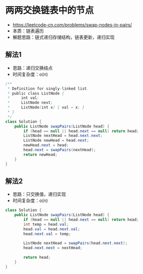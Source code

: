 # 两两交换链表中的节点
- https://leetcode-cn.com/problems/swap-nodes-in-pairs/
- 本质：链表遍历
- 解题思路：链式递归存储结构，链表更新，递归实现

## 解法1
- 思路：递归交换结点
- 时间复杂度：o(n)

```java
/**
 * Definition for singly-linked list.
 * public class ListNode {
 *     int val;
 *     ListNode next;
 *     ListNode(int x) { val = x; }
 * }
 */
class Solution {
    public ListNode swapPairs(ListNode head) {
        if (head == null || head.next == null) return head;
        ListNode nextHead = head.next.next;
        ListNode newHead = head.next;
        newHead.next = head;
        head.next = swapPairs(nextHead);        
        return newHead;
    }
}
```


## 解法2
- 思路：只交换值，递归实现
- 时间复杂度：o(n)
```java
class Solution {
    public ListNode swapPairs(ListNode head) {
        if (head == null || head.next == null) return head;
        int temp = head.val;
        head.val = head.next.val;
        head.next.val = temp;
        
        ListNode nextHead = swapPairs(head.next.next);
        head.next.next = nextHead;
        
        return head;
    }
}
```


